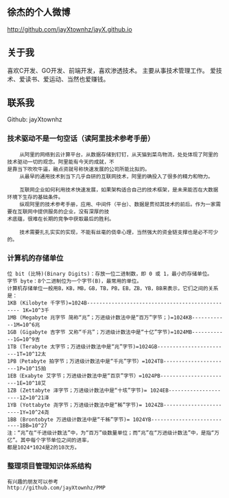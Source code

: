 
<h2>徐杰的个人微博</h2>

http://github.com/jayXtownhz/jayX.github.io


<h2>关于我</h2>

喜欢C开发、GO开发、前端开发，喜欢渗透技术。
主要从事技术管理工作。
爱技术、爱读书、爱运动、当然也爱赚钱。


<h2>联系我</h2>

Github: jayXtownhz

<h3>技术驱动不是一句空话（读阿里技术参考手册）</h3>

        从阿里的网络到云计算平台，从数据存储到钉钉，从天猫到菜鸟物流，处处体现了阿里的技术驱动一切的观念。阿里能有今天的成就，不
    是靠当下吹吹牛逼，融点资就号称快速发展的公司所能比拟的。
        从最早的通用技术到当下几乎自研的互联网技术，阿里的确投入了很多的精力和物力。
    
        互联网企业如何利用技术快速发展，如果架构适合自己的技术框架，是未来能否在大数据环境下生存的基础条件。
        纵观阿里的技术参考手册，应用、中间件（平台）、数据是贯彻其技术的前后。作为一家需要在互联网中提供服务的企业，没有深厚的技
    术底蕴，很难在长期的竞争中获取最后的胜利。
    
        技术需要扎扎实实的实现，不能有丝毫的侥幸心理，当然强大的资金链支撑也是必不可少的。

<h3>计算机的存储单位</h3>

    位 bit (比特)(Binary Digits)：存放一位二进制数，即 0 或 1，最小的存储单位。
    字节 byte：8个二进制位为一个字节(B)，最常用的单位。
    计算机存储单位一般用B，KB，MB，GB，TB，PB，EB，ZB，YB，BB来表示，它们之间的关系是：
    1KB (Kilobyte 千字节)=1024B------------------------------------------------ 1K=10^3千
    1MB (Megabyte 兆字节 简称“兆”；万进级计数法中是“百万”字节；)=1024KB------------1M=10^6兆
    1GB (Gigabyte 吉字节 又称“千兆”；万进级计数法中是“十亿”字节)=1024MB------------1G=10^9吉
    1TB (Terabyte 太字节；万进级计数法中是“兆”字节)=1024GB------------------------1T=10^12太
    1PB（Petabyte 拍字节；万进级计数法中是“千兆”字节）=1024TB----------------------1P=10^15拍
    1EB（Exabyte 艾字节；万进级计数法中是“百京”字节）=1024PB-----------------------1E=10^18艾
    1ZB (Zettabyte 泽字节；万进级计数法中是“十垓”字节)= 1024EB---------------------1Z=10^21泽
    1YB (Yottabyte 尧字节；万进级计数法中是“秭”字节)= 1024ZB-----------------------1Y=10^24尧
    1BB (Brontobyte 万进级计数法中是“千秭”字节)= 1024YB---------------------------1BB=10^27
    注：“兆”在“千进级计数法”中，为“百万”级数量单位；而“兆”在“万进级计数法”中，是指“万亿”。其中每个字节单位之间的进率，
    都是1024*1024是2的10次方。

<h3>整理项目管理知识体系结构</h3>

    有兴趣的朋友可以参考
    http://github.com/jayXtownhz/PMP
